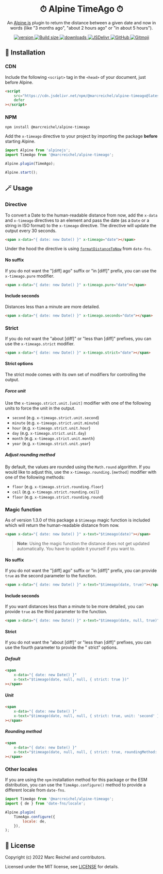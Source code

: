 <h1 align="center">⏱ Alpine TimeAgo ⏱</h1>

<p align="center">
  An <a href="https://alpinejs.dev">Alpine.js</a> plugin to return the distance between a given date and now in words (like "3 months ago", "about 2 hours ago" or "in about 5 hours").
</p>

<p align="center">
  <a href="https://www.npmjs.com/package/@marcreichel/alpine-timeago">
    <img src="https://img.shields.io/github/v/tag/marcreichel/alpine-timeago?label=version" alt="version">
  </a>
  <a href="https://www.npmjs.com/package/@marcreichel/alpine-timeago">
    <img src="https://img.badgesize.io/marcreichel/alpine-timeago/main/dist/alpine-timeago.min.js.svg?compression=gzip&color=green" alt="Build size">
  </a>
  <a href="https://www.npmjs.com/package/@marcreichel/alpine-timeago">
    <img src="https://img.shields.io/npm/dt/@marcreichel/alpine-timeago" alt="downloads">
  </a>
  <a href="https://www.jsdelivr.com/package/npm/@marcreichel/alpine-timeago">
    <img src="https://data.jsdelivr.com/v1/package/npm/@marcreichel/alpine-timeago/badge?style=rounded" alt="JSDelivr">
  </a>
  <a href="https://www.npmjs.com/package/@marcreichel/alpine-timeago">
    <img alt="GitHub" src="https://img.shields.io/github/license/marcreichel/alpine-timeago">
  </a>
  <a href="https://gitmoji.dev/">
    <img src="https://img.shields.io/badge/gitmoji-%20😜%20😍-FFDD67.svg" alt="Gitmoji">
  </a>
</p>

## 🚀 Installation

### CDN

Include the following `<script>` tag in the `<head>` of your document, just before Alpine.

```html
<script
    src="https://cdn.jsdelivr.net/npm/@marcreichel/alpine-timeago@latest/dist/alpine-timeago.min.js"
    defer
></script>
```

### NPM

```shell
npm install @marcreichel/alpine-timeago
```

Add the `x-timeago` directive to your project by importing the package **before** starting Alpine.

```js
import Alpine from 'alpinejs';
import TimeAgo from '@marcreichel/alpine-timeago';

Alpine.plugin(TimeAgo);

Alpine.start();
```

## 🪄 Usage

### Directive

To convert a Date to the human-readable distance from now, add the `x-data` and `x-timeago` directives to an element and
pass the date (as a `Date` or a string in ISO format) to the `x-timeago` directive. The directive will update the output
every 30 seconds.

```html
<span x-data="{ date: new Date() }" x-timeago="date"></span>
```

Under the hood the directive is using [`formatDistanceToNow`](https://date-fns.org/v2.28.0/docs/formatDistanceToNow)
from `date-fns`.

#### No suffix

If you do not want the "[diff] ago" suffix or "in [diff]" prefix, you can use the `x-timeago.pure` modifier.

```html
<span x-data="{ date: new Date() }" x-timeago.pure="date"></span>
```

#### Include seconds

Distances less than a minute are more detailed.

```html
<span x-data="{ date: new Date() }" x-timeago.seconds="date"></span>
```

### Strict

If you do not want the "about [diff]" or "less than [diff]" prefixes, you can use the `x-timeago.strict` modifier.

```html
<span x-data="{ date: new Date() }" x-timeago.strict="date"></span>
```

#### Strict options

The strict mode comes with its own set of modifiers for controlling the output.

##### Force unit

Use the `x-timeago.strict.unit.[unit]` modifier with one of the following units to force the unit in the output.

-   `second` (e.g. `x-timeago.strict.unit.second`)
-   `minute` (e.g. `x-timeago.strict.unit.minute`)
-   `hour` (e.g. `x-timeago.strict.unit.hour`)
-   `day` (e.g. `x-timeago.strict.unit.day`)
-   `month` (e.g. `x-timeago.strict.unit.month`)
-   `year` (e.g. `x-timeago.strict.unit.year`)

##### Adjust rounding method

By default, the values are rounded using the `Math.round` algorithm. If you would like to adjust this, use
the `x-timeago.rounding.[method]` modifier with one of the following methods:

-   `floor` (e.g. `x-timeago.strict.rounding.floor`)
-   `ceil` (e.g. `x-timeago.strict.rounding.ceil`)
-   `floor` (e.g. `x-timeago.strict.rounding.round`)

### Magic function

As of version 1.3.0 of this package a `$timeago` magic function is included which will return the human-readable
distance from now.

```html
<span x-data="{ date: new Date() }" x-text="$timeago(date)"></span>
```

> **Note**: Using the magic function the distance does not get updated automatically. You have to update it yourself if
> you want to.

#### No suffix

If you do not want the "[diff] ago" suffix or "in [diff]" prefix, you can provide `true` as the second parameter to the
function.

```html
<span x-data="{ date: new Date() }" x-text="$timeago(date, true)"></span>
```

#### Include seconds

If you want distances less than a minute to be more detailed, you can provide `true` as the third parameter to the
function.

```html
<span x-data="{ date: new Date() }" x-text="$timeago(date, null, true)"></span>
```

#### Strict

If you do not want the "about [diff]" or "less than [diff]" prefixes, you can use the fourth parameter to provide the "
strict" options.

##### Default

```html
<span
    x-data="{ date: new Date() }"
    x-text="$timeago(date, null, null, { strict: true })"
></span>
```

##### Unit

```html
<span
    x-data="{ date: new Date() }"
    x-text="$timeago(date, null, null, { strict: true, unit: 'second' })"
></span>
```

##### Rounding method

```html
<span
    x-data="{ date: new Date() }"
    x-text="$timeago(date, null, null, { strict: true, roundingMethod: 'floor' })"
></span>
```

### Other locales

If you are using the `npm` installation method for this package or the ESM distribution, you can use the
`TimeAgo.configure()` method to provide a different locale from `date-fns`.

```javascript
import TimeAgo from '@marcreichel/alpine-timeago';
import { de } from 'date-fns/locale';

Alpine.plugin(
    TimeAgo.configure({
        locale: de,
    }),
);
```

## 📄 License

Copyright (c) 2022 Marc Reichel and contributors.

Licensed under the MIT license, see [LICENSE](LICENSE) for details.
